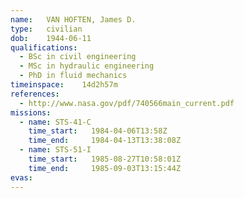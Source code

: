 ```yaml
---
name:	VAN HOFTEN, James D.
type:	civilian
dob:	1944-06-11
qualifications:
  - BSc in civil engineering
  - MSc in hydraulic engineering
  - PhD in fluid mechanics
timeinspace:	14d2h57m
references:
  - http://www.nasa.gov/pdf/740566main_current.pdf
missions:
  - name: STS-41-C
    time_start:   1984-04-06T13:58Z
    time_end:     1984-04-13T13:38:08Z
  - name: STS-51-I
    time_start:   1985-08-27T10:58:01Z
    time_end:     1985-09-03T13:15:44Z
evas:
---
```

